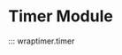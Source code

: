 <!--
 Copyright (c) 2023 Anthony Mugendi
 
 This software is released under the MIT License.
 https://opensource.org/licenses/MIT
-->

# Timer Module
::: wraptimer.timer